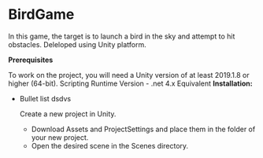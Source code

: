 # BirdGame
In this game, the target is to launch a bird in the sky and attempt to hit obstacles.
Deleloped using Unity platform.

**Prerequisites**

To work on the project, you will need a Unity version of at least 2019.1.8 or higher (64-bit).
Scripting Runtime Version - .net 4.x Equivalent
**Installation:**
* Bullet list
  dsdvs

    Create a new project in Unity.
    - Download Assets and ProjectSettings and place them in the folder of your new project.
    - Open the desired scene in the Scenes directory.


